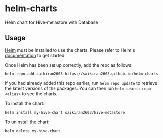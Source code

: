 # helm-charts

Helm chart for Hive-metastore with Database  

## Usage

[Helm](https://helm.sh) must be installed to use the charts.  Please refer to
Helm's [documentation](https://helm.sh/docs) to get started.

Once Helm has been set up correctly, add the repo as follows:

    helm repo add saikiran2603 https://saikiran2603.github.io/helm-charts

If you had already added this repo earlier, run `helm repo update` to retrieve
the latest versions of the packages.  You can then run `helm search repo
<alias>` to see the charts.

To install the <chart-name> chart:

    helm install my-hive-chart saikiran2603/hive-metastore

To uninstall the chart:

    helm delete my-hive-chart